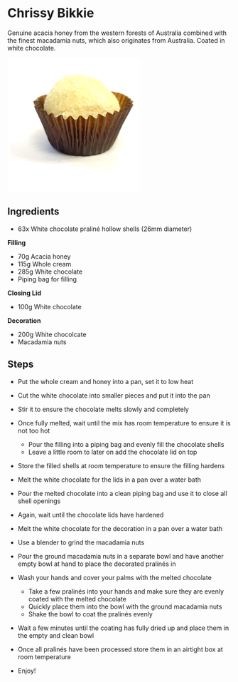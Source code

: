 
# Chrissy Bikkie

Genuine acacia honey from the western forests of Australia combined with the
finest macadamia nuts, which also originates from Australia. Coated in white
chocolate.

![](../pictures/chrissy_bikkie.png)

## Ingredients

* 63x White chocolate praliné hollow shells (26mm diameter)

**Filling**

* 70g Acacia honey
* 115g Whole cream
* 285g White chocolate
* Piping bag for filling

**Closing Lid**

* 100g White chocolate

**Decoration**

* 200g White chocolcate
* Macadamia nuts

## Steps

* Put the whole cream and honey into a pan, set it to low heat

* Cut the white chocolate into smaller pieces and put it into the pan

* Stir it to ensure the chocolate melts slowly and completely

* Once fully melted, wait until the mix has room temperature to ensure it is
  not too hot
  - Pour the filling into a piping bag and evenly fill the chocolate shells
  - Leave a little room to later on add the chocolate lid on top

* Store the filled shells at room temperature to ensure the filling hardens

* Melt the white chocolate for the lids in a pan over a water bath

* Pour the melted chocolate into a clean piping bag and use it to close all
  shell openings

* Again, wait until the chocolate lids have hardened

* Melt the white chocolate for the decoration in a pan over a water bath

* Use a blender to grind the macadamia nuts

* Pour the ground macadamia nuts in a separate bowl and have another empty bowl
  at hand to place the decorated pralinés in

* Wash your hands and cover your palms with the melted chocolate
  - Take a few pralinés into your hands and make sure they are evenly coated
    with the melted chocolate
  - Quickly place them into the bowl with the ground macadamia nuts
  - Shake the bowl to coat the pralinés evenly

* Wait a few minutes until the coating has fully dried up and place them in the
  empty and clean bowl

* Once all pralinés have been processed store them in an airtight box at room
  temperature

* Enjoy!
